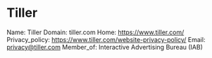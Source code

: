 
# Tiller

Name: Tiller
Domain: tiller.com
Home: https://www.tiller.com/
Privacy_policy: https://www.tiller.com/website-privacy-policy/
Email: privacy@tiller.com
Member_of: Interactive Advertising Bureau (IAB)
